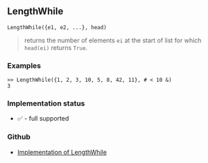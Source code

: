 ## LengthWhile

```
LengthWhile({e1, e2, ...}, head)
```

> returns the number of elements `ei` at the start of list for which `head(ei)` returns `True`.

### Examples


```
>> LengthWhile({1, 2, 3, 10, 5, 8, 42, 11}, # < 10 &)
3
```






### Implementation status

* &#x2705; - full supported

### Github

* [Implementation of LengthWhile](https://github.com/axkr/symja_android_library/blob/master/symja_android_library/matheclipse-core/src/main/java/org/matheclipse/core/builtin/ListFunctions.java#L4050) 
